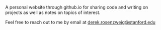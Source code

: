 A personal website through github.io for sharing code and writing on projects as well as notes on topics of interest. 

Feel free to reach out to me by email at derek.rosenzweig@stanford.edu
